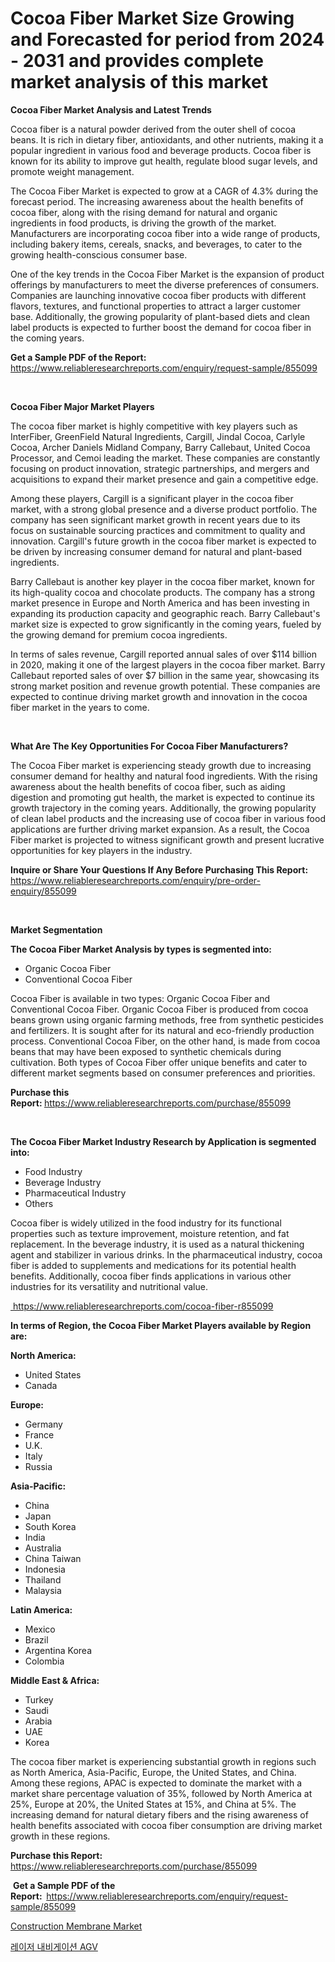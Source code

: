 <p><h1>Cocoa Fiber Market Size Growing and Forecasted for period from 2024 - 2031 and provides complete market analysis of this market</h1></p><p><strong>Cocoa Fiber Market Analysis and Latest Trends</strong></p>
<p><p>Cocoa fiber is a natural powder derived from the outer shell of cocoa beans. It is rich in dietary fiber, antioxidants, and other nutrients, making it a popular ingredient in various food and beverage products. Cocoa fiber is known for its ability to improve gut health, regulate blood sugar levels, and promote weight management.</p><p>The Cocoa Fiber Market is expected to grow at a CAGR of 4.3% during the forecast period. The increasing awareness about the health benefits of cocoa fiber, along with the rising demand for natural and organic ingredients in food products, is driving the growth of the market. Manufacturers are incorporating cocoa fiber into a wide range of products, including bakery items, cereals, snacks, and beverages, to cater to the growing health-conscious consumer base.</p><p>One of the key trends in the Cocoa Fiber Market is the expansion of product offerings by manufacturers to meet the diverse preferences of consumers. Companies are launching innovative cocoa fiber products with different flavors, textures, and functional properties to attract a larger customer base. Additionally, the growing popularity of plant-based diets and clean label products is expected to further boost the demand for cocoa fiber in the coming years.</p></p>
<p><strong>Get a Sample PDF of the Report:&nbsp;</strong> <a href="https://www.reliableresearchreports.com/enquiry/request-sample/855099">https://www.reliableresearchreports.com/enquiry/request-sample/855099</a></p>
<p>&nbsp;</p>
<p><strong>Cocoa Fiber Major Market Players</strong></p>
<p><p>The cocoa fiber market is highly competitive with key players such as InterFiber, GreenField Natural Ingredients, Cargill, Jindal Cocoa, Carlyle Cocoa, Archer Daniels Midland Company, Barry Callebaut, United Cocoa Processor, and Cemoi leading the market. These companies are constantly focusing on product innovation, strategic partnerships, and mergers and acquisitions to expand their market presence and gain a competitive edge.</p><p>Among these players, Cargill is a significant player in the cocoa fiber market, with a strong global presence and a diverse product portfolio. The company has seen significant market growth in recent years due to its focus on sustainable sourcing practices and commitment to quality and innovation. Cargill's future growth in the cocoa fiber market is expected to be driven by increasing consumer demand for natural and plant-based ingredients.</p><p>Barry Callebaut is another key player in the cocoa fiber market, known for its high-quality cocoa and chocolate products. The company has a strong market presence in Europe and North America and has been investing in expanding its production capacity and geographic reach. Barry Callebaut's market size is expected to grow significantly in the coming years, fueled by the growing demand for premium cocoa ingredients.</p><p>In terms of sales revenue, Cargill reported annual sales of over $114 billion in 2020, making it one of the largest players in the cocoa fiber market. Barry Callebaut reported sales of over $7 billion in the same year, showcasing its strong market position and revenue growth potential. These companies are expected to continue driving market growth and innovation in the cocoa fiber market in the years to come.</p></p>
<p>&nbsp;</p>
<p><strong>What Are The Key Opportunities For Cocoa Fiber Manufacturers?</strong></p>
<p><p>The Cocoa Fiber market is experiencing steady growth due to increasing consumer demand for healthy and natural food ingredients. With the rising awareness about the health benefits of cocoa fiber, such as aiding digestion and promoting gut health, the market is expected to continue its growth trajectory in the coming years. Additionally, the growing popularity of clean label products and the increasing use of cocoa fiber in various food applications are further driving market expansion. As a result, the Cocoa Fiber market is projected to witness significant growth and present lucrative opportunities for key players in the industry.</p></p>
<p><strong>Inquire or Share Your Questions If Any Before Purchasing This Report:</strong> <a href="https://www.reliableresearchreports.com/enquiry/pre-order-enquiry/855099">https://www.reliableresearchreports.com/enquiry/pre-order-enquiry/855099</a></p>
<p>&nbsp;</p>
<p><strong>Market Segmentation</strong></p>
<p><strong>The Cocoa Fiber Market Analysis by types is segmented into:</strong></p>
<p><ul><li>Organic Cocoa Fiber</li><li>Conventional Cocoa Fiber</li></ul></p>
<p><p>Cocoa Fiber is available in two types: Organic Cocoa Fiber and Conventional Cocoa Fiber. Organic Cocoa Fiber is produced from cocoa beans grown using organic farming methods, free from synthetic pesticides and fertilizers. It is sought after for its natural and eco-friendly production process. Conventional Cocoa Fiber, on the other hand, is made from cocoa beans that may have been exposed to synthetic chemicals during cultivation. Both types of Cocoa Fiber offer unique benefits and cater to different market segments based on consumer preferences and priorities.</p></p>
<p><strong>Purchase this Report:&nbsp;</strong><a href="https://www.reliableresearchreports.com/purchase/855099">https://www.reliableresearchreports.com/purchase/855099</a></p>
<p>&nbsp;</p>
<p><strong>The Cocoa Fiber Market Industry Research by Application is segmented into:</strong></p>
<p><ul><li>Food Industry</li><li>Beverage Industry</li><li>Pharmaceutical Industry</li><li>Others</li></ul></p>
<p><p>Cocoa fiber is widely utilized in the food industry for its functional properties such as texture improvement, moisture retention, and fat replacement. In the beverage industry, it is used as a natural thickening agent and stabilizer in various drinks. In the pharmaceutical industry, cocoa fiber is added to supplements and medications for its potential health benefits. Additionally, cocoa fiber finds applications in various other industries for its versatility and nutritional value.</p></p>
<p><a href="https://www.reliableresearchreports.com/cocoa-fiber-r855099">&nbsp;https://www.reliableresearchreports.com/cocoa-fiber-r855099</a></p>
<p><strong>In terms of Region, the Cocoa Fiber Market Players available by Region are:</strong></p>
<p>
    <p> <strong> North America: </strong>
        <ul>
            <li>United States</li>
            <li>Canada</li>
        </ul>
        </p> 
    <p> <strong> Europe: </strong>
        <ul>
            <li>Germany</li>
            <li>France</li>
            <li>U.K.</li>
            <li>Italy</li>
            <li>Russia</li>
        </ul>
        </p> 
    <p> <strong> Asia-Pacific: </strong>
        <ul>
            <li>China</li>
            <li>Japan</li>
            <li>South Korea</li>
            <li>India</li>
            <li>Australia</li>
            <li>China Taiwan</li>
            <li>Indonesia</li>
            <li>Thailand</li>
            <li>Malaysia</li>
        </ul>
        </p> 
    <p> <strong> Latin America: </strong>
        <ul>
            <li>Mexico</li>
            <li>Brazil</li>
            <li>Argentina Korea</li>
            <li>Colombia</li>
        </ul>
        </p> 
    <p> <strong> Middle East & Africa: </strong>
        <ul>
            <li>Turkey</li>
            <li>Saudi</li>
            <li>Arabia</li>
            <li>UAE</li>
            <li>Korea</li>
        </ul>
    </p>
    </p>
<p><p>The cocoa fiber market is experiencing substantial growth in regions such as North America, Asia-Pacific, Europe, the United States, and China. Among these regions, APAC is expected to dominate the market with a market share percentage valuation of 35%, followed by North America at 25%, Europe at 20%, the United States at 15%, and China at 5%. The increasing demand for natural dietary fibers and the rising awareness of health benefits associated with cocoa fiber consumption are driving market growth in these regions.</p></p>
<p><strong>Purchase this Report: </strong><a href="https://www.reliableresearchreports.com/purchase/855099">https://www.reliableresearchreports.com/purchase/855099</a></p>
<p>&nbsp;<strong>Get a Sample PDF of the Report:&nbsp;&nbsp;</strong><a href="https://www.reliableresearchreports.com/enquiry/request-sample/855099">https://www.reliableresearchreports.com/enquiry/request-sample/855099</a></p>
<p><strong></strong></p>
<p><p><a href="https://spotless-saver-8fd.notion.site/Construction-Membrane-Market-Provides-Detailed-Segmentation-of-this-Market-based-on-Type-Applicatio-f150e687753e488f866e13705bf20577">Construction Membrane Market</a></p><p><a href="https://medium.com/@dellkoepp03/%EB%A0%88%EC%9D%B4%EC%A0%80-%EB%84%A4%EB%B9%84%EA%B2%8C%EC%9D%B4%EC%85%98-agv-%EC%8B%9C%EC%9E%A5-%EA%B2%BD%EC%9F%81-%EB%B6%84%EC%84%9D-%EC%8B%9C%EC%9E%A5-%EB%8F%99%ED%96%A5-%EB%B0%8F-2031%EB%85%84%EA%B9%8C%EC%A7%80%EC%9D%98-%EC%98%88%EC%B8%A1-b235aab250ac">레이저 내비게이션 AGV</a></p></p>